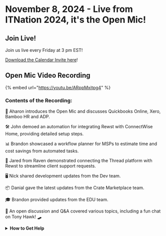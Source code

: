 # November 8, 2024 - Live from ITNation 2024, it's the Open Mic!

## Join Live!

Join us live every Friday at 3 pm EST!

&#x20;[Download the Calendar Invite here](https://engine.rewst.io/webhooks/custom/trigger/02eb02e2-1177-43d9-9e13-8547414979fc/c47fdd7f-4075-47a8-ba92-94e790e67c06?request_type=open_mic_link&)!

## Open Mic Video Recording

{% embed url="https://youtu.be/ARppMxitpg4" %}



### Contents of the Recording:

🎤 Aharon introduces the Open Mic and discusses Quickbooks Online, Xero, Bamboo HR and ADP.&#x20;

🛠️ John demoed an automation for integrating Rewst with ConnectWise Home, providing detailed setup steps.&#x20;

📊 Brandon showcased a workflow planner for MSPs to estimate time and cost savings from automated tasks.&#x20;

🔗 Jared from Raven demonstrated connecting the Thread platform with Rewst to streamline client support requests.&#x20;

🖥️ Nick shared development updates from the Dev team.&#x20;

📦 Danial gave the latest updates from the Crate Marketplace team.&#x20;

🎓 Brandon provided updates from the EDU team.&#x20;

💬 An open discussion and Q\&A covered various topics, including a fun chat on Tony Hawk! 🛹



<details>

<summary><strong>How to Get Help</strong></summary>

* 💬 Chat (Discord): [https://discord.gg/rewst​​ ](https://discord.gg/rewst%E2%80%8B%E2%80%8B)
  * Private #\{{ msp \}} channel
  * \#the-kewp
* 🎫 Submit Tickets to: the\_roc@rewst.io
* 📝 Feature Request + Integration Requests: [https://rewst.canny.io/](https://rewst.canny.io/)

**CLUCK UNIVERSITY – REWST TRAINING:**&#x20;

* 👨‍🏫 Live Instructor-Led Training: [https://calendly.com/cluck-u/](https://calendly.com/cluck-u/)
* 🏁 Rewst Foundations Training: [https://docs.rewst.help/cluck-university/rewst-foundations-10x](https://docs.rewst.help/cluck-university/rewst-foundations-10x)
* ▶️ On-demand Videos: [https://docs.rewst.help/cluck-university/rewst-foundations-10x](https://docs.rewst.help/cluck-university/rewst-foundations-10x)

**DOCS:**&#x20;

* 🥚 Rewst Docs: [https://docs.rewst.help ](https://docs.rewst.help)
* ⛩️ Jinja Docs: [https://jinja.palletsprojects.com/](https://jinja.palletsprojects.com/)

**KEY LINKS:**&#x20;

* 📝 Feature Request + Integration Requests: [https://rewst.canny.io/](https://rewst.canny.io/)

</details>
